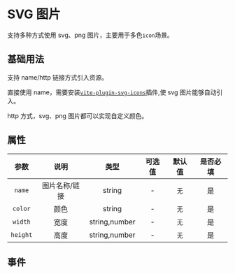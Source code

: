 <!-- 正文开始 -->

# SVG 图片

支持多种方式使用 svg、png 图片，主要用于多色`icon`场景。

## 基础用法

支持 name/http 链接方式引入资源。

直接使用 name，需要安装[`vite-plugin-svg-icons`](https://www.npmjs.com/package/vite-plugin-svg-icons)插件,使 svg 图片能够自动引入。

http 方式，svg、png 图片都可以实现自定义颜色。

<preview path="./demo.vue"></preview>

## 属性

|   参数   |     说明      |     类型      | 可选值 | 默认值 | 是否必填 |
| :------: | :-----------: | :-----------: | :----: | :----: | :------: |
|  `name`  | 图片名称/链接 |    string     |   -    |  `无`  |    是    |
| `color`  |     颜色      |    string     |   -    |  `无`  |    是    |
| `width`  |     宽度      | string,number |   -    |  `无`  |    是    |
| `height` |     高度      | string,number |   -    |  `无`  |    是    |

## 事件
